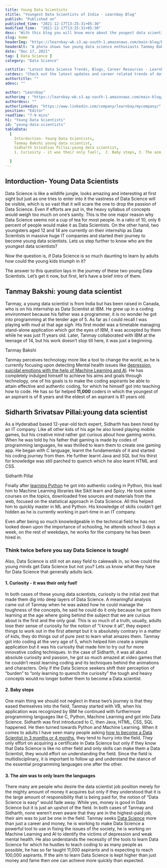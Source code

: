 ```yaml
---
title: Young Data Scientists
stitle: "Youngest Data Scientists of India - Learnbay Blog"
publish: "Published on" 
published_time: "2021-12-17T13:25:31+05:30"
modified_time:  "2021-12-17T13:25:31+05:30"
desc: "With this blog you will know more about the yougest data scientists of indian. Also, learn about their successful journey"
slug: home
headerImg: "https://learnbay-wb.s3.ap-south-1.amazonaws.com/main-blog/blog/young.jpg"
headerAlt: "A photo shows two young data science enthusiasts Tanmay Bakshi and Sidharth Pillai, respectively"
date: "Dec 17, 2021"
tag: [ Data Science ]
category: "Data Science"

cattitle: "Latest Data Science Trends, Blogs, Career Resources - Learnbay Blogs"
catdesc: "Check out the latest updates and career related trends of data science and business analytics here inside the Learnbay's data science blogs."
authortitle: ""
adesc: ""

author: "Learnbay"
authorimg : "https://learnbay-wb.s3.ap-south-1.amazonaws.com/main-blog/blog/learnbay-admin.webp"
authordesc: ""
authorlinkedin: "https://www.linkedin.com/company/learnbay/mycompany/"
position: "Editor"
readTime: "7-9 mins"
h1: "Young Data Scientists"
id: "young-data-scientists"
tableData:
  [
    Intorduction- Young Data Scientists,
    Tanmay Bakshi young data scientist,
    Sidharth Srivatsav Pillai:young data scientist,
    1. Curiosity - it was their only fuel!,  2. Baby steps, 3. The aim was to only learn the languages 

  ]
---
```


## Intorduction- Young Data Scientists

Data Science is like a wildlife jungle, looks amazing and interesting at first sight but just as one tries to enter into it the vastness of Data Science will be visible, which is so vast that it will scare the one to drop the passion of Data Science. Even if efforts are put in, the heavy syllabus of concepts would weigh too much on one’s sanity. This is the one major reason why Data Science seems not a cup of tea for most people. In a ratio of 10, only 6 percent of people would make it as Data Scientists. On the other hand, two youngsters aged 12 and 14 are currently on their internship as Data Scientists in massive huge IT companies and started their journey to become young data scientists. Lets us step further to know who are the youngest data scientists?

Now the question is, if Data Science is so much daunting to learn by adults how could the young kids triumph in it?

The answer to this question lays in the journey of these two young Data Scientists. Let’s get it now, but first, let’s have a brief intro of them.


## Tanmay Bakshi: young data scientist

Tanmay, a young data scientist is from India but has been raised in Canada, who is on his internship as Data Scientist at IBM. He grew up in a coding environment because his father was a programmer, it is no wonder he got into programming at the tender age of 5. As far as I could recall I was playing with mud at that age *sigh*. His first model was a timetable managing stand-alone application which got the eyes of IBM, it was accepted by them while he was just 11 years old. Later, Tanmay collaborated with IBM at the teenage of 14, but his work doesn’t stop till here, it was just a beginning.

Tanmay Bakshi

Tanmay perceives technology more like a tool to change the world, as he is currently focusing upon detecting Mental health issues like <a href="https://towardsdatascience.com/machine-learning-and-mental-health-7981a6001bd5" target="_blank" rel="nofollow">depression, suicidal emotions with the help of Machine Learning and AI</a>. He has completely indulged himself to achieve his aims and goals through technology, one of his goals is to make the coding aspirants be able to attain effective and authentic coding, for which he himself got into teaching how to code. He has so far helped **11,000** coders in which the youngest of an aspirant is of 8 years and the eldest of an aspirant is 81 years old.


## Sidharth Srivatsav Pillai:young data scientist

As a Hyderabad based 12-year-old tech expert, Sidharth has been hired by an IT company. Like all other kids of his age he also loved playing mobile games, but his creative mind rather got curious about how gaming works. When he was told by his father that gaming is made by codes of programming languages, he was thrilled to learn them to create one gaming app. He began with C language, learnt the fundamentals of it and started his coding journey from then. He further learnt Java and SQL but his thirst for knowledge was still parched to quench which he also learnt HTML and CSS.

Sidharth Pillai

Finally after <a href="https://realpython.com/python-beginner-tips/" target="_blank" rel="nofollow">learning Python</a> he got into authentic coding in Python, this lead him to Machine Learning libraries like Sikit learn and Spicy. He took some courses on the topics, downloaded free sources and materials from the web, focused on the statistical approach in Data Science. All this helped him to quickly master in ML and Python. His knowledge of skills couldn’t get hidden as he is currently working in part-time in an IT company.

Even after being so much knowledgeable in the technical field he has not looked down upon the importance of schooling, he attends school 3 days a week, on the rest of weekdays, he works for the company he has been hired in.


### Think twice before you say Data Science is tough!

Also, Data Science is still not an easy field to cakewalk in, so how could the young minds get Data Science but not you? Lets us know what they have for Data Science that generally adults lack.


#### 1. Curiosity - it was their only fuel!    

In both cases of these young data scientists, curiosity is the initial zest that made them dig into deep layers of Data Science. A meaningful analysis came out of Tanmay when he was asked how he could manage the toughness of the concepts, he said he could do it only because he got them learning at the age where going behind the subject that we are curious about is the first and the only goal. This is so much of a truth, usually, adults lose their sense of curiosity for the notion of “I know it all”, they expect things to work out in the first attempt but it is absolutely contrary in a matter of kids, they do things out of pure zest to learn what amazes them. Tanmay got into coding at the very age of 5, which helped him create a simple application but it was his curiosity that made him to try out for more innovative coding techniques. In the case of Sidharth, it was all about absolute curiosity and passion, he got so much amazed at video games that he couldn’t resist learning coding and its techniques behind the animations and characters. Only if the Data Science seekers shift their perception of “burden” to “only learning to quench the curiosity” the tough and heavy concepts would no longer bother them to become a Data scientist.


#### 2. Baby steps   

One main thing we should not neglect in these two’s journey is that they eased themselves into the field, Tanmay started with VB, when his application was recognized by IBM he continued with furthermore programming languages like C, Python, Machine Learning and got into Data Science. Sidharth was first introduced to C, then Java, HTML, CSS, SQL happened. He then turned towards Python and Machine Learning. When it comes to adults I have seen many people asking <a href="https://medium.com/@krishna.kumar_learnbay/can-one-become-data-scientist-in-2-months-d01c03f49329" target="_blank" rel="nofollow">how to become a Data Scientist in 3 months or 4 months</a>, they tend to hurry into the field. They only effort on acquiring a certificate in Data Science but only if they know that Data Science is like no other field and only skills can make them a Data Scientist, they would effort on understanding the field. Since the field is multidisciplinary, it is important to follow up and understand the stance of the essential programming languages one after the other.


#### 3. The aim was to only learn the languages   

There many are people who desire the data scientist job position merely for the mighty amount of money it acquires but only if they understood that it is the large amount of responsibility that is being paid for, the notion of “Data Science is easy” would fade away. While yes, money is good in Data Science but it is just an upshot of the field. In both cases of Tanmay and Sidharth, none weren’t even aware that they are in the highest-paid job, their aim was to just be one in the field. Tanmay seeks <a href="https://www.learnbay.co/data-science-course/" target="_blank" rel="nofollow">Data Science</a> more than just a career and money, he is working to make Data Science a powerful tool to use in fixing the issues of the society, he is working on Machine Learning and AI to identify the victims of depression and weak mental health. He also understands the necessity of the tools to learn Data Science for which he hustles to teach coding to as many people as possible, he has so far taught 11,000 aspirants and is expecting to reach 100,000 aspirants. If the aim to learn Data Science is kept higher than just money and fame then one can achieve more quickly than expected.

